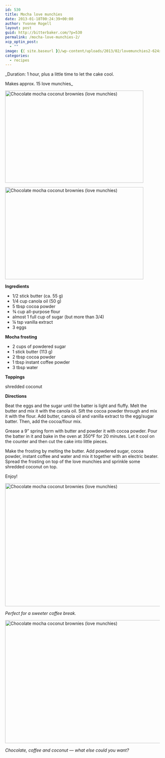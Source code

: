 ```yaml
---
id: 530
title: Mocha love munchies
date: 2013-01-18T00:24:39+00:00
author: Yvonne Rogell
layout: post
guid: http://bitterbaker.com/?p=530
permalink: /mocha-love-munchies-2/
xcp_optin_post:
  - ""
image: {{ site.baseurl }}/wp-content/uploads/2013/02/lovemunchies2-624x414.jpg
categories:
  - recipes
---
```

_Duration: 1 hour, plus a little time to let the cake cool.
  
Makes approx. 15 love munchies_

<p class="recipe-icon">
  <img class="recipe-icon alignright pinthis" title="Chocolate mocha coconut brownies (love munchies) | bitterbaker.com" alt="Chocolate mocha coconut brownies (love munchies) " src="http://bitterbaker.com/images/lovemunchies2-mini.jpg" width="450" height="299" />
</p>

<p class="">
  <img class=" alignright pinthis" title="Chocolate mocha coconut brownies (love munchies) | bitterbaker.com" alt="Chocolate mocha coconut brownies (love munchies) " src="http://bitterbaker.com/images/lovemunchies2.jpg" width="450" height="299" />
</p>

**Ingredients**

  * 1/2 stick butter (ca. 55 g)
  * 1/4 cup canola oil (50 g)
  * 5 tbsp cocoa powder
  * ¾ cup all-purpose flour
  * almost 1 full cup of sugar (but more than 3/4)
  * ¼ tsp vanilla extract
  * 3 eggs

**Mocha frosting**

  * 2 cups of powdered sugar
  * 1 stick butter (113 g)
  * 2 tbsp cocoa powder
  * 1 tbsp instant coffee powder
  * 3 tbsp water

**Toppings**
  
shredded coconut

**Directions**
  
Beat the eggs and the sugar until the batter is light and fluffy. Melt the butter and mix it with the canola oil. Sift the cocoa powder through and mix it with the flour. Add butter, canola oil and vanilla extract to the egg/sugar batter. Then, add the cocoa/flour mix.

Grease a 9” spring form with butter and powder it with cocoa powder. Pour the batter in it and bake in the oven at 350°F for 20 minutes. Let it cool on the counter and then cut the cake into little pieces.

Make the frosting by melting the butter. Add powdered sugar, cocoa powder, instant coffee and water and mix it together with an electric beater. Spread the frosting on top of the love munchies and sprinkle some shredded coconut on top.

Enjoy!

<img class="pinthis" title="Chocolate mocha coconut brownies (love munchies) | bitterbaker.com" alt="Chocolate mocha coconut brownies (love munchies)" src="http://bitterbaker.com/images/lovemunchies1.jpg" width="600" height="399" />
  
_Perfect for a sweeter coffee break._ 

<img class="pinthis" title="Chocolate mocha coconut brownies (love munchies) | bitterbaker.com" alt="Chocolate mocha coconut brownies (love munchies) " src="http://bitterbaker.com/images/lovemunchies3.jpg" width="600" height="399" />
  
_Chocolate, coffee and coconut –– what else could you want?_